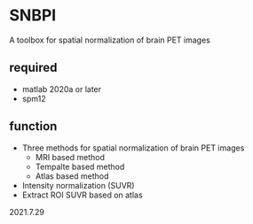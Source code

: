 # SNBPI

A toolbox for spatial normalization of brain PET images
## required
* matlab 2020a or later
* spm12
## function
* Three methods for spatial normalization of brain PET images
   * MRI based method
   * Tempalte based method
   * Atlas based method
* Intensity normalization (SUVR)
* Extract ROI SUVR based on atlas

2021.7.29
